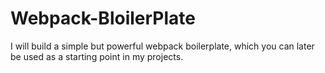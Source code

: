 # Webpack-BloilerPlate
I will build a simple but powerful webpack boilerplate, which you can later be used as a starting point in my projects.
